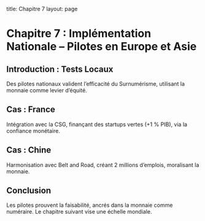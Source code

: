 
title: Chapitre 7
layout: page
# Chapitre 7 : Implémentation Nationale – Pilotes en Europe et Asie

## Introduction : Tests Locaux

Des pilotes nationaux valident l’efficacité du Surnumérisme, utilisant la monnaie comme levier d’équité. <!-- NOTE : Ajouter un pilote africain, ex. : Sénégal ou Nigeria -->

## Cas : France

Intégration avec la CSG, finançant des startups vertes (+1 % PIB), via la confiance monétaire. <!-- NOTE : Détails sur l'exonération fiscale en France -->

## Cas : Chine

Harmonisation avec Belt and Road, créant 2 millions d’emplois, moralisant la monnaie. <!-- NOTE : Ajouter un exemple africain, ex. : partenariat Chine-Nigeria -->

## Conclusion

Les pilotes prouvent la faisabilité, ancrés dans la monnaie comme numéraire. Le chapitre suivant vise une échelle mondiale. <!-- NOTE : Inclure un pilote africain pour transition -->